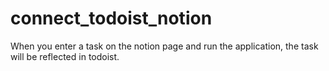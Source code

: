 # connect_todoist_notion
When you enter a task on the notion page and run the application, the task will be reflected in todoist.
